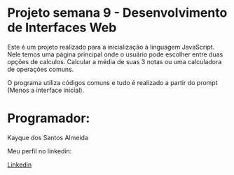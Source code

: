 # Projeto semana 9 - Desenvolvimento de Interfaces Web

Este é um projeto realizado para a inicialização à linguagem JavaScript.
Nele temos uma página principal onde o usuário pode escolher entre duas opções de calculos. Calcular a média de suas 3 notas ou uma calculadora de operações comuns.

O programa utiliza códigos comuns e tudo é realizado a partir do prompt (Menos a interface inicial).

# Programador: 
Kayque dos Santos Almeida

Meu perfil no linkedin:

[Linkedin](https://www.linkedin.com/in/kayque-dos-santos-almeida/)